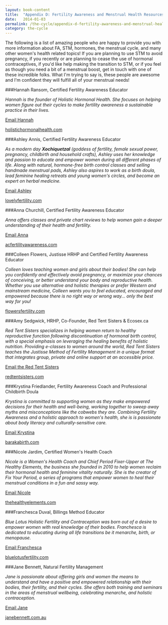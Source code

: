 ```yaml
---
layout: book-content
title:  "Appendix D: Fertility Awareness and Menstrual Health Resources"
date:   2014-01-03
permalink: /the-cycle/appendix-d-fertility-awareness-and-menstrual-health-resources
category: the-cycle
---
```


The following is a list of amazing people who are happy to provide you with more information about FA, STM, hormones, the menstrual cycle, and many other women's health related topics! If you are planning to use STM to avoid pregnancy, if you recently or are planning to cease the use of hormonal contraceptives, if you'd like help making the transition to STM, or if you feel as though you need a bit of a menstrual boost, get in touch with one of these incredible folks. What I'm trying to say is, these people are awesome and I'm confident they will fulfill all of your menstrual needs!


###Hannah Ransom, Certified Fertility Awareness Educator

_Hannah is the founder of Holistic Hormonal Health. She focuses on helping women figure out their cycles to make fertility awareness a sustainable practice in their lives._ 

<a class="text-link" href="mailto:hannah@holistichormonalhealth.com">Email Hannah</a>

<a class="text-link" target="_blank" href="http://www.holistichormonalhealth.com">holistichormonalhealth.com</a>


###Ashley Annis, Certified Fertility Awareness Educator

_As a modern day __Xochiquetzal__ (goddess of fertility, female sexual power, pregnancy, childbirth and household crafts), Ashley uses her knowledge and passion to educate and empower women during all different phases of life. Along with natural, hormone-free birth control classes and selling handmade menstrual pads, Ashley also aspires to work as a birth doula, lead feminine healing retreats and young women's circles, and become an expert on herbal medicine._ 

<a class="text-link" href="mailto:lovely.fertility.class@gmail.com">Email Ashley</a>

<a class="text-link" target="_blank" href="http://www.lovelyfertility.com">lovelyfertility.com</a>


###Anna Churchill, Certified Fertility Awareness Educator

_Anna offers classes and private chart reviews to help women gain a deeper understanding of their health and fertility._

<a class="text-link" href="mailto:anna@acfertilityawareness.com">Email Anna</a>

<a class="text-link" target="_blank" href="http://www.acfertilityawareness.com">acfertilityawareness.com</a>


###Colleen Flowers, Justisse HRHP and Certified Fertility Awareness Educator

_Colleen loves teaching women and girls about their bodies! She can help you confidently and effectively avoid pregnancy, or maximize your chances of conceiving, or better understand your body and reproductive health. Whether you use alternative and holistic therapies or prefer Western and mainstream medicine, Colleen wants you to feel educated, encouraged and empowered because there is no right way or wrong way... only the best way for you!_ 

<a class="text-link" target="_blank" href="http://www.FlowersFertility.com">flowersfertility.com</a>


###Amy Sedgwick, HRHP, Co-Founder, Red Tent Sisters &amp; Ecosex.ca

_Red Tent Sisters specializes in helping women return to healthy reproductive function following discontinuation of hormonal birth control, with a special emphasis on leveraging the healing benefits of holistic nutrition. Providing e-classes to women around the world, Red Tent Sisters teaches the Justisse Method of Fertility Management in a unique format that integrates group, private and online support at an accessible price._

<a class="text-link" href="mailto:thesisters@redtentsisters.com">Email the Red Tent Sisters</a>

<a class="text-link" target="_blank" href="http://www.redtentsisters.com">redtentsisters.com</a>


###Krystina Friedlander, Fertility Awareness Coach and Professional Childbirth Doula

_Krystina is committed to supporting women as they make empowered decisions for their health and well-being, working together to sweep away myths and misconceptions like the cobwebs they are. Combining Fertility Awareness and a holistic approach to women's health, she is is passionate about body literacy and culturally-sensitive care._

<a class="text-link" href="mailto:barakdoula@gmail.com">Email Krystina</a>

<a class="text-link" target="_blank" href="http://www.barakabirth.com">barakabirth.com</a>


###Nicole Jardim, Certified Women's Health Coach

_Nicole is a Women's Health Coach and Chief Period Fixer-Upper at The Healthy Elements, the business she founded in 2010 to help women reclaim their hormonal health and feminine vitality naturally. She is the creator of Fix Your Period, a series of programs that empower women to heal their menstrual conditions in a fun and sassy way._ 

<a class="text-link" href="mailto:support@thehealthyelements.com">Email Nicole</a>

<a class="text-link" target="_blank" href="http://www.thehealthyelements.com">thehealthyelements.com</a>


###Franchesca Duval, Billings Method Educator

_Blue Lotus Holistic Fertility and Contraception was born out of a desire to empower women with real knowledge of their bodies. Franchesca is dedicated to educating during all life transitions be it menarche, birth, or menopause._ 

<a class="text-link" href="mailto:bluelotusfertility@gmail.com">Email Franchesca</a>

<a class="text-link" target="_blank" href="http://www.bluelotusfertility.com">bluelotusfertility.com</a>


###Jane Bennett, Natural Fertility Management

_Jane is passionate about offering girls and women the means to understand and have a positive and empowered relationship with their bodies, their fertility, and their cycles. She offers both training and seminars in the areas of menstrual wellbeing, celebrating menarche, and holistic contraception._ 

<a class="text-link" href="mailto:jane@janebennett.com.au">Email Jane</a>

<a class="text-link" target="_blank" href="http://www.janebennett.com.au">janebennett.com.au</a>